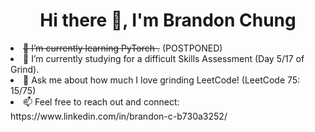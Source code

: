 <h1 align="center">
  Hi there 👋, I'm Brandon Chung
</h1>

<!--
**bchung9/bchung9** is a ✨ _special_ ✨ repository because its `README.md` (this file) appears on your GitHub profile.

Here are some ideas to get you started:

- 🔭 I’m currently working on ...
- 🌱 I’m currently learning ...
- 👯 I’m looking to collaborate on ...
- 🤔 I’m looking for help with ...
- 💬 Ask me about ...
- 📫 How to reach me: ...
- 😄 Pronouns: ...
- ⚡ Fun fact: ...
-->
<li><s>🌱 I’m currently learning PyTorch .</s> (POSTPONED)</li>
<li>🌱 I’m currently studying for a difficult Skills Assessment (Day 5/17 of Grind).</li>
<li>🤔 Ask me about how much I love grinding LeetCode! (LeetCode 75: 15/75)</li>
<li>📫 Feel free to reach out and connect: https://www.linkedin.com/in/brandon-c-b730a3252/</li>
